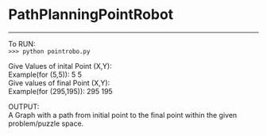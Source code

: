 # PathPlanningPointRobot


-------------------------------------------------------------------------------------------------------------------------
To RUN:\
```>>> python pointrobo.py```

Give Values of inital Point (X,Y): \
Example(for (5,5)): 5 5 \
Give values of final Point (X,Y): \
Example(for (295,195)): 295 195

OUTPUT: \
A Graph with a path from initial point to  the final point within the given problem/puzzle space.

